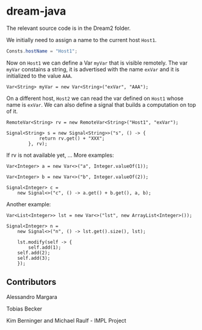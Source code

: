 # dream-java

The relevant source code is in the Dream2 folder. 


We initially need to assign a name to the current host `Host1`.
```java
Consts.hostName = "Host1";
```
Now on `Host1` we can define a Var `myVar` that is visible remotely. The var `myVar` constains a string, it is advertised with the name `exVar` and it is initialized to the value `AAA`.
```
Var<String> myVar = new Var<String>("exVar", "AAA");
```

On a different host, `Host2` we can read the var defined on `Host1` whose name is `exVar`. We can also define a signal that builds a computation on top of it.

```
RemoteVar<String> rv = new RemoteVar<String>("Host1", "exVar");

Signal<String> s = new Signal<String>>("s", () -> {
			return rv.get() + "XXX";	
		}, rv);
```
If rv is not available yet, ...
More examples:


```
Var<Integer> a = new Var<>("a", Integer.valueOf(1));
	  
Var<Integer> b = new Var<>("b", Integer.valueOf(2));
	  
Signal<Integer> c =
    new Signal<>("c", () -> a.get() + b.get(), a, b);
```

Another example:

```
Var<List<Integer>> lst = new Var<>("lst", new ArrayList<Integer>());
	  
Signal<Integer> n =
    new Signal<>("n", () -> lst.get().size(), lst);
	  
    lst.modify(self -> {
        self.add(1);
	self.add(2);
	self.add(3);
    });
```
	  
## Contributors

Alessandro Margara

Tobias Becker

Kim Berninger and Michael Raulf - IMPL Project



	  
